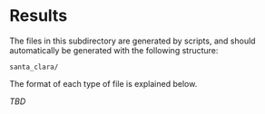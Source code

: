 # Results

The files in this subdirectory are generated by scripts, and should automatically be generated with the following structure:
```
santa_clara/
```
The format of each type of file is explained below.

_TBD_
